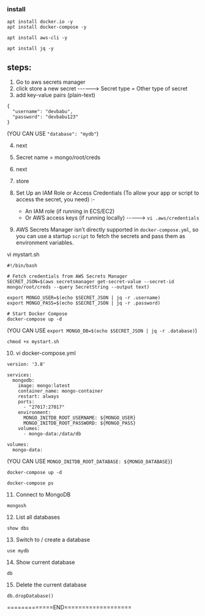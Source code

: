 ### install

```
apt install docker.io -y
apt install docker-compose -y
```

```
apt install aws-cli -y
```

```
apt install jq -y
```


## steps:


1. Go to aws secrets manager
2. click store a new secret    ------>   Secret type  = Other type of secret
3. add key-value pairs (plain-text)

```
{
  "username": "devbabu",
  "password": "devbabu123"
}
```

(YOU CAN USE `"database": "mydb"`)

4. next
5. Secret name = mongo/root/creds
6. next
7. store

8. Set Up an IAM Role or Access Credentials (To allow your app or script to access the secret, you need) :- 

   - An IAM role (if running in ECS/EC2)
   - Or AWS access keys (if running locally)    -----> `vi .aws/credentials`
  
     

9. AWS Secrets Manager isn’t directly supported in `docker-compose.yml`, so you can use a startup `script` to fetch the secrets and pass them as environment variables.


vi mystart.sh

```
#!/bin/bash

# Fetch credentials from AWS Secrets Manager
SECRET_JSON=$(aws secretsmanager get-secret-value --secret-id mongo/root/creds --query SecretString --output text)

export MONGO_USER=$(echo $SECRET_JSON | jq -r .username)
export MONGO_PASS=$(echo $SECRET_JSON | jq -r .password)

# Start Docker Compose
docker-compose up -d

```

(YOU CAN USE `export MONGO_DB=$(echo $SECRET_JSON | jq -r .database)`)

`chmod +x mystart.sh`



10. vi docker-compose.yml


```
version: '3.8'

services:
  mongodb:
    image: mongo:latest
    container_name: mongo-container
    restart: always
    ports:
      - "27017:27017"
    environment:
      MONGO_INITDB_ROOT_USERNAME: ${MONGO_USER}
      MONGO_INITDB_ROOT_PASSWORD: ${MONGO_PASS}
    volumes:
      - mongo-data:/data/db

volumes:
  mongo-data:

```

(YOU CAN USE `MONGO_INITDB_ROOT_DATABASE: ${MONGO_DATABASE}`)

`docker-compose up -d`

`docker-compose ps`


11. Connect to MongoDB
    
```
mongosh
```

12. List all databases
    
```
show dbs
```

13. Switch to / create a database

```
use mydb
```

14. Show current database

```
db
```

15. Delete the current database

```
db.dropDatabase()
```
=============END===================
